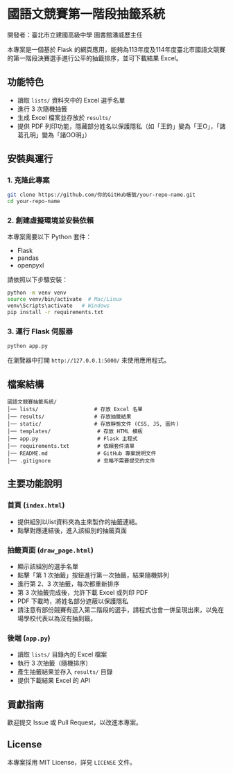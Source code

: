 # 國語文競賽第一階段抽籤系統 
開發者：臺北市立建國高級中學 圖書館潘威歷主任

本專案是一個基於 Flask 的網頁應用，能夠為113年度及114年度臺北市國語文競賽的第一階段決賽選手進行公平的抽籤排序，並可下載結果 Excel。

## 功能特色
- 讀取 `lists/` 資料夾中的 Excel 選手名單
- 進行 3 次隨機抽籤
- 生成 Excel 檔案並存放於 `results/`
- 提供 PDF 列印功能，隱藏部分姓名以保護隱私（如「王鈞」變為「王O」，「諸葛孔明」變為「諸OO明」）

## 安裝與運行

### 1. 克隆此專案
```bash
git clone https://github.com/你的GitHub帳號/your-repo-name.git
cd your-repo-name
```

### 2. 創建虛擬環境並安裝依賴

本專案需要以下 Python 套件：
- Flask
- pandas
- openpyxl

請依照以下步驟安裝：

```bash
python -m venv venv
source venv/bin/activate  # Mac/Linux
venv\Scripts\activate   # Windows
pip install -r requirements.txt
```

### 3. 運行 Flask 伺服器
```bash
python app.py
```
在瀏覽器中打開 `http://127.0.0.1:5000/` 來使用應用程式。

## 檔案結構
```
國語文競賽抽籤系統/
│── lists/                  # 存放 Excel 名單
│── results/                # 存放抽籤結果
│── static/                 # 存放靜態文件 (CSS, JS, 圖片)
│── templates/               # 存放 HTML 模板
│── app.py                   # Flask 主程式
│── requirements.txt         # 依賴套件清單
│── README.md                # GitHub 專案說明文件
│── .gitignore               # 忽略不需要提交的文件
```

## 主要功能說明

### **首頁 (`index.html`)**
- 提供組別以list資料夾為主來製作的抽籤連結。
- 點擊對應連結後，進入該組別的抽籤頁面

### **抽籤頁面 (`draw_page.html`)**
- 顯示該組別的選手名單
- 點擊「第 1 次抽籤」按鈕進行第一次抽籤，結果隨機排列
- 進行第 2、3 次抽籤，每次都重新排序
- 第 3 次抽籤完成後，允許下載 Excel 或列印 PDF
- PDF 下載時，將姓名部分遮蔽以保護隱私
- 請注意有部份競賽有逕入第二階段的選手，請程式也會一併呈現出來，以免在場學校代表以為沒有抽到籤。

### **後端 (`app.py`)**
- 讀取 `lists/` 目錄內的 Excel 檔案
- 執行 3 次抽籤（隨機排序）
- 產生抽籤結果並存入 `results/` 目錄
- 提供下載結果 Excel 的 API

## 貢獻指南
歡迎提交 Issue 或 Pull Request，以改進本專案。

## License
本專案採用 MIT License，詳見 `LICENSE` 文件。
